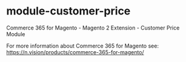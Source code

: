 # module-customer-price
Commerce 365 for Magento - Magento 2 Extension - Customer Price Module

For more information about Commerce 365 for Magento see:
https://n.vision/products/commerce-365-for-magento/
